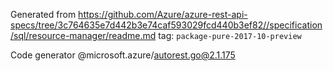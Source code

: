 Generated from https://github.com/Azure/azure-rest-api-specs/tree/3c764635e7d442b3e74caf593029fcd440b3ef82//specification/sql/resource-manager/readme.md tag: `package-pure-2017-10-preview`

Code generator @microsoft.azure/autorest.go@2.1.175


